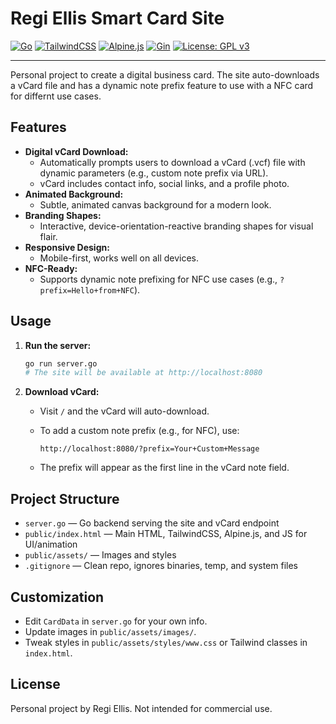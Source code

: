 # Regi Ellis Smart Card Site

[![Go](https://img.shields.io/badge/Go-1.22-blue?logo=go)](https://go.dev/)
[![TailwindCSS](https://img.shields.io/badge/TailwindCSS-3.x-38bdf8?logo=tailwindcss)](https://tailwindcss.com/)
[![Alpine.js](https://img.shields.io/badge/Alpine.js-3.x-77c1d2?logo=alpine.js)](https://alpinejs.dev/)
[![Gin](https://img.shields.io/badge/Gin-Framework-00b386?logo=go)](https://gin-gonic.com/)
[![License: GPL v3](https://img.shields.io/badge/License-GPLv3-yellow.svg)](https://www.gnu.org/licenses/gpl-3.0)

---

Personal project to create a digital business card. The site auto-downloads a vCard file and has a dynamic note prefix feature to use with a NFC card for differnt use cases.

## Features

- **Digital vCard Download:**
  - Automatically prompts users to download a vCard (.vcf) file with dynamic parameters (e.g., custom note prefix via URL).
  - vCard includes contact info, social links, and a profile photo.
- **Animated Background:**
  - Subtle, animated canvas background for a modern look.
- **Branding Shapes:**
  - Interactive, device-orientation-reactive branding shapes for visual flair.
- **Responsive Design:**
  - Mobile-first, works well on all devices.
- **NFC-Ready:**
  - Supports dynamic note prefixing for NFC use cases (e.g., `?prefix=Hello+from+NFC`).

## Usage

1. **Run the server:**

   ```sh
   go run server.go
   # The site will be available at http://localhost:8080
   ```

2. **Download vCard:**
   - Visit `/` and the vCard will auto-download.
   - To add a custom note prefix (e.g., for NFC), use:

     `http://localhost:8080/?prefix=Your+Custom+Message`

   - The prefix will appear as the first line in the vCard note field.

## Project Structure

- `server.go` — Go backend serving the site and vCard endpoint
- `public/index.html` — Main HTML, TailwindCSS, Alpine.js, and JS for UI/animation
- `public/assets/` — Images and styles
- `.gitignore` — Clean repo, ignores binaries, temp, and system files

## Customization

- Edit `CardData` in `server.go` for your own info.
- Update images in `public/assets/images/`.
- Tweak styles in `public/assets/styles/www.css` or Tailwind classes in `index.html`.

## License

Personal project by Regi Ellis. Not intended for commercial use.
